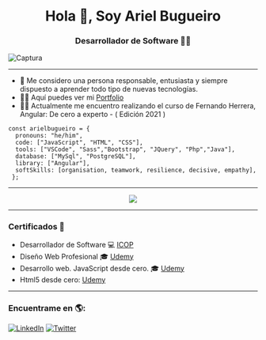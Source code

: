 <h1 align="center">Hola 👋, Soy Ariel Bugueiro </h1>
<h3 align="center">Desarrollador de Software 🧑‍💻</h3>


![Captura](https://user-images.githubusercontent.com/70410313/124995377-a9a88880-e01d-11eb-8f4b-159c59982866.PNG)

-----

* 💬 Me considero una persona responsable, entusiasta y siempre dispuesto a aprender todo tipo de nuevas tecnologías. 
* 👨‍💻 Aquí puedes ver mi [Portfolio](https://arielbugueiro.github.io/portfolio2021/)
* 👨‍🎓 Actualmente me encuentro realizando el curso de Fernando Herrera, Angular: De cero a experto - ( Edición 2021 )
 

```
const arielbugueiro = {
  pronouns: "he/him",
  code: ["JavaScript", "HTML", "CSS"],
  tools: ["VSCode", "Sass","Bootstrap", "JQuery", "Php","Java"],
  database: ["MySql", "PostgreSQL"],
  library: ["Angular"],
  softSkills: [organisation, teamwork, resilience, decisive, empathy],
 };
```

-----

<p align="center">
<a href="https://github.com/arielbugueiro">
  <img src="https://github-readme-stats.vercel.app/api/top-langs/?username=arielbugueiro&layout=compact" />
</a>
</p>



-----

### Certificados 📜
* Desarrollador de Software 💻 [ICOP]()
* Diseño Web Profesional 🎓 [Udemy](https://www.udemy.com/certificate/UC-2d795c21-74cb-4584-ace6-33a479a5bdfe/)
* Desarrollo web. JavaScript desde cero. 🎓 [Udemy](https://www.udemy.com/certificate/UC-e458685a-f24b-446c-b933-1d8aa9cd6c97/)
* Html5 desde cero: [Udemy](https://www.udemy.com/certificate/UC-a982a8c2-5a38-4656-b2c4-a23409bc1510/)

-----

### Encuentrame en 🌎:
[![LinkedIn](https://img.shields.io/badge/LinkedIn-ArielBugueiro-0077B5?style=for-the-badge&logo=linkedin&logoColor=white&labelColor=101010)](https://www.linkedin.com/in/ariel-bugueiro/)
[![Twitter](https://img.shields.io/badge/Twitter-@arielbugueiro-1DA1F2?style=for-the-badge&logo=twitter&logoColor=white&labelColor=101010)](https://twitter.com/ArielBugueiro1)

